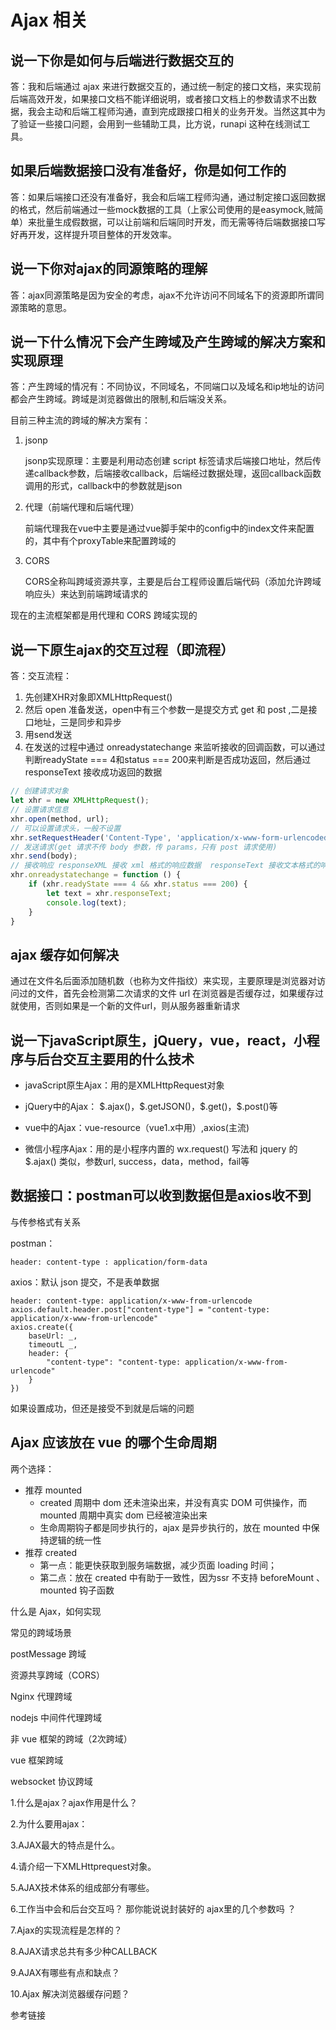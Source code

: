 # Ajax 相关

## 说一下你是如何与后端进行数据交互的

答：我和后端通过 ajax 来进行数据交互的，通过统一制定的接口文档，来实现前后端高效开发，如果接口文档不能详细说明，或者接口文档上的参数请求不出数据，我会主动和后端工程师沟通，直到完成跟接口相关的业务开发。当然这其中为了验证一些接口问题，会用到一些辅助工具，比方说，runapi 这种在线测试工具。



## 如果后端数据接口没有准备好，你是如何工作的

答：如果后端接口还没有准备好，我会和后端工程师沟通，通过制定接口返回数据的格式，然后前端通过一些mock数据的工具（上家公司使用的是easymock,贼简单）来批量生成假数据，可以让前端和后端同时开发，而无需等待后端数据接口写好再开发，这样提升项目整体的开发效率。



## 说一下你对ajax的同源策略的理解

答：ajax同源策略是因为安全的考虑，ajax不允许访问不同域名下的资源即所谓同源策略的意思。



## 说一下什么情况下会产生跨域及产生跨域的解决方案和实现原理

答：产生跨域的情况有：不同协议，不同域名，不同端口以及域名和ip地址的访问都会产生跨域。跨域是浏览器做出的限制,和后端没关系。

目前三种主流的跨域的解决方案有：

1. jsonp

	jsonp实现原理：主要是利用动态创建 script 标签请求后端接口地址，然后传递callback参数，后端接收callback，后端经过数据处理，返回callback函数调用的形式，callback中的参数就是json

2. 代理（前端代理和后端代理）

	前端代理我在vue中主要是通过vue脚手架中的config中的index文件来配置的，其中有个proxyTable来配置跨域的

3. CORS

	CORS全称叫跨域资源共享，主要是后台工程师设置后端代码（添加允许跨域响应头）来达到前端跨域请求的

现在的主流框架都是用代理和 CORS 跨域实现的



## 说一下原生ajax的交互过程（即流程）

答：交互流程：

1. 先创建XHR对象即XMLHttpRequest()
2. 然后 open 准备发送，open中有三个参数一是提交方式 get 和 post ,二是接口地址，三是同步和异步
3. 用send发送
4. 在发送的过程中通过 onreadystatechange 来监听接收的回调函数，可以通过判断readyState \=\=\= 4和status === 200来判断是否成功返回，然后通过 responseText 接收成功返回的数据

```js
// 创建请求对象
let xhr = new XMLHttpRequest();
// 设置请求信息
xhr.open(method, url);
// 可以设置请求头，一般不设置
xhr.setRequestHeader('Content-Type', 'application/x-www-form-urlencoded');
// 发送请求(get 请求不传 body 参数，传 params，只有 post 请求使用)
xhr.send(body);
// 接收响应 responseXML 接收 xml 格式的响应数据  responseText 接收文本格式的响应数据
xhr.onreadystatechange = function () {
	if (xhr.readyState === 4 && xhr.status === 200) {
		let text = xhr.responseText;
		console.log(text);
	}
}
```



## ajax 缓存如何解决

通过在文件名后面添加随机数（也称为文件指纹）来实现，主要原理是浏览器对访问过的文件，首先会检测第二次请求的文件 url 在浏览器是否缓存过，如果缓存过就使用，否则如果是一个新的文件url，则从服务器重新请求



## 说一下javaScript原生，jQuery，vue，react，小程序与后台交互主要用的什么技术

- javaScript原生Ajax：用的是XMLHttpRequest对象

- jQuery中的Ajax： \$.ajax()，\$.getJSON()，\$.get()，\$.post()等

- vue中的Ajax：vue-resource（vue1.x中用）,axios(主流)

- 微信小程序Ajax：用的是小程序内置的 wx.request() 写法和 jquery 的 $.ajax() 类似，参数url, success，data，method，fail等



## 数据接口：postman可以收到数据但是axios收不到

与传参格式有关系

postman：

```http
header: content-type : application/form-data
```

axios：默认 json 提交，不是表单数据

```
header: content-type: application/x-www-from-urlencode
axios.default.header.post["content-type"] = "content-type: application/x-www-from-urlencode"
axios.create({
	baseUrl: _,
	timeoutL _,
	header: {
		"content-type": "content-type: application/x-www-from-urlencode"
	}
}) 
```

如果设置成功，但还是接受不到就是后端的问题



## Ajax 应该放在 vue 的哪个生命周期

两个选择：

- 推荐 mounted
	- created 周期中 dom 还未渲染出来，并没有真实 DOM 可供操作，而 mounted 周期中真实 dom 已经被渲染出来
	- 生命周期钩子都是同步执行的，ajax 是异步执行的，放在 mounted 中保持逻辑的统一性
- 推荐 created
	- 第一点：能更快获取到服务端数据，减少页面 loading 时间；
	- 第二点：放在 created 中有助于一致性，因为ssr 不支持 beforeMount 、mounted 钩子函数



什么是 Ajax，如何实现



常见的跨域场景

postMessage 跨域

资源共享跨域（CORS）

Nginx 代理跨域

nodejs 中间件代理跨域

非 vue 框架的跨域（2次跨域）

vue 框架跨域

websocket 协议跨域

1.什么是ajax？ajax作用是什么？

2.为什么要用ajax：

3.AJAX最大的特点是什么。

4.请介绍一下XMLHttprequest对象。

5.AJAX技术体系的组成部分有哪些。

6.工作当中会和后台交互吗？ 那你能说说封装好的 ajax里的几个参数吗 ？

7.Ajax的实现流程是怎样的？

8.AJAX请求总共有多少种CALLBACK

9.AJAX有哪些有点和缺点？

10.Ajax 解决浏览器缓存问题？

参考链接